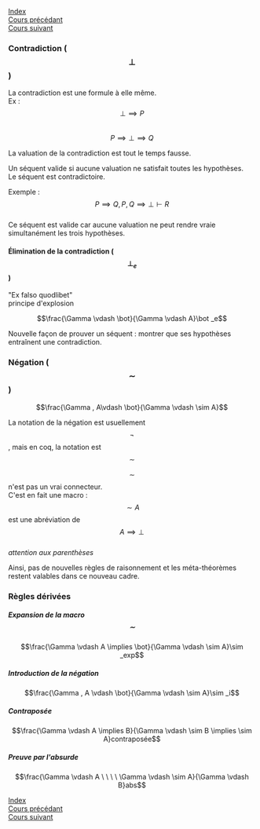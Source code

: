 <script type="text/javascript" src="https://cdnjs.cloudflare.com/ajax/libs/mathjax/2.7.7/latest.js?config=TeX-MML-AM_CHTML"></script>

[Index](./index.md)  
[Cours précédant](./cours_2.md)  
[Cours suivant](./cours_5.md)

### Contradiction ($$\bot$$)
La contradiction est une formule à elle même.  
Ex :  
$$\bot \implies P$$  
$$P \implies \bot \implies Q$$

La valuation de la contradiction est tout le temps fausse.

Un séquent valide si aucune valuation ne satisfait toutes les hypothèses.  
Le séquent est contradictoire.

Exemple :  
$$P\implies Q, P, Q\implies \bot \vdash R$$  
Ce séquent est valide car aucune valuation ne peut rendre vraie simultanément les trois hypothèses.

#### Élimination de la contradiction ($$\bot _e $$)
"Ex falso quodlibet"  
principe d'explosion  

$$\frac{\Gamma \vdash \bot}{\Gamma \vdash A}\bot _e$$

Nouvelle façon de prouver un séquent : montrer que ses hypothèses entraînent une contradiction.

### Négation ($$\sim$$)

$$\frac{\Gamma , A\vdash \bot}{\Gamma \vdash \sim A}$$

La notation de la négation est usuellement $$\neg$$, mais en coq, la notation est $$\sim$$

$$\sim$$ n'est pas un vrai connecteur.  
C'est en fait une macro : $$\sim A$$ est une abréviation de $$A \implies \bot$$  
*attention aux parenthèses*

Ainsi, pas de nouvelles règles de raisonnement et les méta-théorèmes restent valables dans ce nouveau cadre.

### Règles dérivées

##### Expansion de la macro $$\sim$$

$$\frac{\Gamma \vdash A \implies \bot}{\Gamma \vdash \sim A}\sim _exp$$

##### Introduction de la négation

$$\frac{\Gamma , A \vdash \bot}{\Gamma \vdash \sim A}\sim _i$$

##### Contraposée

$$\frac{\Gamma \vdash A \implies B}{\Gamma \vdash \sim B \implies \sim A}contraposée$$

##### Preuve par l'absurde

$$\frac{\Gamma \vdash A \ \ \ \ \Gamma \vdash \sim A}{\Gamma \vdash B}abs$$

[Index](./index.md)  
[Cours précédant](./cours_2.md)  
[Cours suivant](./cours_5.md)
